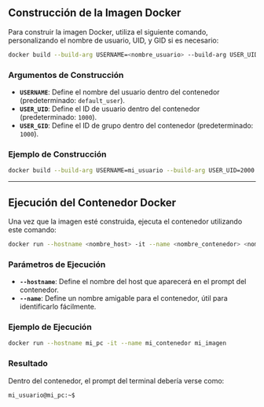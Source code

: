 
## **Construcción de la Imagen Docker**

Para construir la imagen Docker, utiliza el siguiente comando, personalizando el nombre de usuario, UID, y GID si es necesario:

```bash
docker build --build-arg USERNAME=<nombre_usuario> --build-arg USER_UID=<id_usuario> --build-arg USER_GID=<id_grupo> -t <nombre_imagen> .
```

### **Argumentos de Construcción**
- **`USERNAME`**: Define el nombre del usuario dentro del contenedor (predeterminado: `default_user`).
- **`USER_UID`**: Define el ID de usuario dentro del contenedor (predeterminado: `1000`).
- **`USER_GID`**: Define el ID de grupo dentro del contenedor (predeterminado: `1000`).

### **Ejemplo de Construcción**
```bash
docker build --build-arg USERNAME=mi_usuario --build-arg USER_UID=2000 --build-arg USER_GID=2000 -t mi_imagen .
```

---

## **Ejecución del Contenedor Docker**

Una vez que la imagen esté construida, ejecuta el contenedor utilizando este comando:

```bash
docker run --hostname <nombre_host> -it --name <nombre_contenedor> <nombre_imagen>
```

### **Parámetros de Ejecución**
- **`--hostname`**: Define el nombre del host que aparecerá en el prompt del contenedor.
- **`--name`**: Define un nombre amigable para el contenedor, útil para identificarlo fácilmente.

### **Ejemplo de Ejecución**
```bash
docker run --hostname mi_pc -it --name mi_contenedor mi_imagen
```

### **Resultado**
Dentro del contenedor, el prompt del terminal debería verse como:
```plaintext
mi_usuario@mi_pc:~$
```


